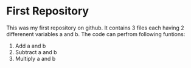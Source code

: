 # First Repository

This was my first repository on github.
It contains 3 files each having 2 differenent variables a and b. 
The code can perfrom following funtions:
1. Add a and b
2. Subtract a and b
3. Multiply a  and b
